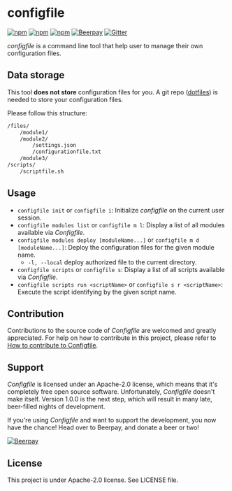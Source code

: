 # configfile

[![npm](https://img.shields.io/npm/v/configfile.svg?style=flat-square)](https://www.npmjs.com/package/configfile)
[![npm](https://img.shields.io/npm/dt/configfile.svg?style=flat-square)](https://www.npmjs.com/package/configfile)
[![npm](https://img.shields.io/npm/l/configfile.svg?style=flat-square)](https://github.com/Mindsers/configfile/blob/master/LICENSE)
[![Beerpay](https://beerpay.io/Mindsers/configfile/badge.svg?style=flat-square)](https://beerpay.io/Mindsers/configfile)
[![Gitter](https://img.shields.io/gitter/room/mindsers/configfile.svg?style=flat-square)](https://gitter.im/mindsers/configfile)

*configfile* is a command line tool that help user to manage their own configuration files.

## Data storage

This tool **does not store** configuration files for you. A git repo ([dotfiles](https://github.com/topics/dotfiles)) is needed to store your configuration files.

Please follow this structure:

```txt
/files/
    /module1/
    /module2/
        /settings.json
        /configurationfile.txt
    /module3/
/scripts/
    /scriptfile.sh
```

## Usage

- `configfile init` or `configfile i`: Initialize *configfile* on the current user session.
- `configfile modules list` or `configfile m l`: Display a list of all modules available via *Configfile*.
- `configfile modules deploy [moduleName...]` or `configfile m d [moduleName...]`: Deploy the configuration files for the given module name.
    - `-l, --local` deploy authorized file to the current directory.
- `configfile scripts` or `configfile s`: Display a list of all scripts available via *Configfile*.
- `configfile scripts run <scriptName>` or `configfile s r <scriptName>`: Execute the script identifying by the given script name.

## Contribution

Contributions to the source code of *Configfile* are welcomed and greatly appreciated. For help on how to contribute in this project, please refer to [How to contribute to Configfile](https://github.com/Mindsers/configfile/blob/develop/CONTRIBUTING.md).

## Support

*Configfile* is licensed under an Apache-2.0 license, which means that it's completely free open source software. Unfortunately, *Configfile* doesn't make itself. Version 1.0.0 is the next step, which will result in many late, beer-filled nights of development.

If you're using *Configfile* and want to support the development, you now have the chance! Head over to Beerpay, and donate a beer or two!

[![Beerpay](https://beerpay.io/Mindsers/configfile/badge.svg)](https://beerpay.io/Mindsers/configfile)

## License

This project is under Apache-2.0 license. See LICENSE file.
